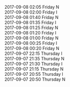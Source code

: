 2017-09-08 02:05 Friday  N  
2017-09-08 02:00 Friday  I  
2017-09-08 01:40 Friday  N  
2017-09-08 01:35 Friday  I  
2017-09-08 01:25 Friday  N  
2017-09-08 01:20 Friday  I  
2017-09-08 01:00 Friday  N  
2017-09-08 00:25 Friday  I  
2017-09-08 00:20 Friday  N  
2017-09-07 22:15 Thursday  I  
2017-09-07 21:35 Thursday  N  
2017-09-07 21:30 Thursday  I  
2017-09-07 21:15 Thursday  N  
2017-09-07 20:55 Thursday  I  
2017-09-07 20:50 Thursday  N  
